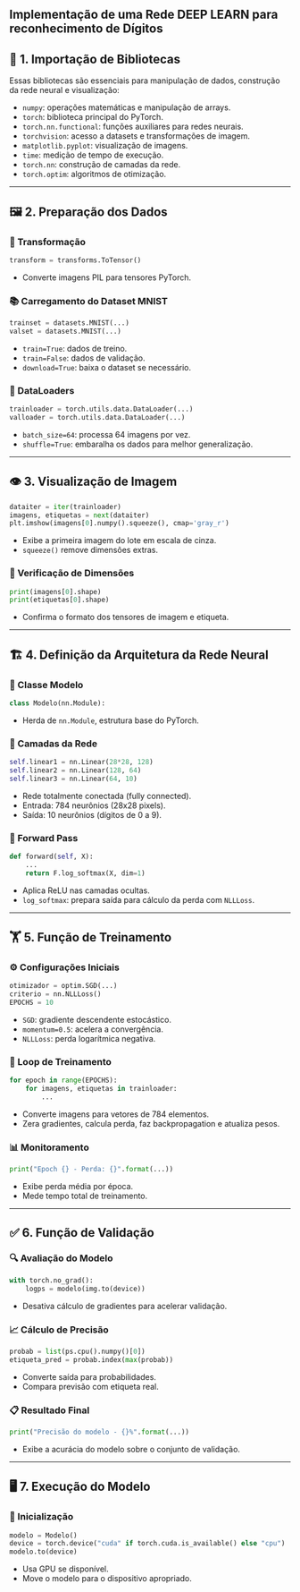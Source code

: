 ## Implementação de uma Rede DEEP LEARN para reconhecimento de Dígitos
## 🧠 1. Importação de Bibliotecas

Essas bibliotecas são essenciais para manipulação de dados, construção da rede neural e visualização:

- `numpy`: operações matemáticas e manipulação de arrays.
- `torch`: biblioteca principal do PyTorch.
- `torch.nn.functional`: funções auxiliares para redes neurais.
- `torchvision`: acesso a datasets e transformações de imagem.
- `matplotlib.pyplot`: visualização de imagens.
- `time`: medição de tempo de execução.
- `torch.nn`: construção de camadas da rede.
- `torch.optim`: algoritmos de otimização.

---

## 🖼️ 2. Preparação dos Dados

### 🔄 Transformação
```python
transform = transforms.ToTensor()
```
- Converte imagens PIL para tensores PyTorch.

### 📚 Carregamento do Dataset MNIST
```python
trainset = datasets.MNIST(...)
valset = datasets.MNIST(...)
```
- `train=True`: dados de treino.
- `train=False`: dados de validação.
- `download=True`: baixa o dataset se necessário.

### 🚚 DataLoaders
```python
trainloader = torch.utils.data.DataLoader(...)
valloader = torch.utils.data.DataLoader(...)
```
- `batch_size=64`: processa 64 imagens por vez.
- `shuffle=True`: embaralha os dados para melhor generalização.

---

## 👁️ 3. Visualização de Imagem

```python
dataiter = iter(trainloader)
imagens, etiquetas = next(dataiter)
plt.imshow(imagens[0].numpy().squeeze(), cmap='gray_r')
```
- Exibe a primeira imagem do lote em escala de cinza.
- `squeeze()` remove dimensões extras.

### 📐 Verificação de Dimensões
```python
print(imagens[0].shape)
print(etiquetas[0].shape)
```
- Confirma o formato dos tensores de imagem e etiqueta.

---

## 🏗️ 4. Definição da Arquitetura da Rede Neural

### 🔧 Classe Modelo
```python
class Modelo(nn.Module):
```
- Herda de `nn.Module`, estrutura base do PyTorch.

### 🧩 Camadas da Rede
```python
self.linear1 = nn.Linear(28*28, 128)
self.linear2 = nn.Linear(128, 64)
self.linear3 = nn.Linear(64, 10)
```
- Rede totalmente conectada (fully connected).
- Entrada: 784 neurônios (28x28 pixels).
- Saída: 10 neurônios (dígitos de 0 a 9).

### 🔁 Forward Pass
```python
def forward(self, X):
    ...
    return F.log_softmax(X, dim=1)
```
- Aplica ReLU nas camadas ocultas.
- `log_softmax`: prepara saída para cálculo da perda com `NLLLoss`.

---

## 🏋️ 5. Função de Treinamento

### ⚙️ Configurações Iniciais
```python
otimizador = optim.SGD(...)
criterio = nn.NLLLoss()
EPOCHS = 10
```
- `SGD`: gradiente descendente estocástico.
- `momentum=0.5`: acelera a convergência.
- `NLLLoss`: perda logarítmica negativa.

### 🔄 Loop de Treinamento
```python
for epoch in range(EPOCHS):
    for imagens, etiquetas in trainloader:
        ...
```
- Converte imagens para vetores de 784 elementos.
- Zera gradientes, calcula perda, faz backpropagation e atualiza pesos.

### 📊 Monitoramento
```python
print("Epoch {} - Perda: {}".format(...))
```
- Exibe perda média por época.
- Mede tempo total de treinamento.

---

## ✅ 6. Função de Validação

### 🔍 Avaliação do Modelo
```python
with torch.no_grad():
    logps = modelo(img.to(device))
```
- Desativa cálculo de gradientes para acelerar validação.

### 📈 Cálculo de Precisão
```python
probab = list(ps.cpu().numpy()[0])
etiqueta_pred = probab.index(max(probab))
```
- Converte saída para probabilidades.
- Compara previsão com etiqueta real.

### 📋 Resultado Final
```python
print("Precisão do modelo - {}%".format(...))
```
- Exibe a acurácia do modelo sobre o conjunto de validação.

---

## 🖥️ 7. Execução do Modelo

### 🚀 Inicialização
```python
modelo = Modelo()
device = torch.device("cuda" if torch.cuda.is_available() else "cpu")
modelo.to(device)
```
- Usa GPU se disponível.
- Move o modelo para o dispositivo apropriado.

